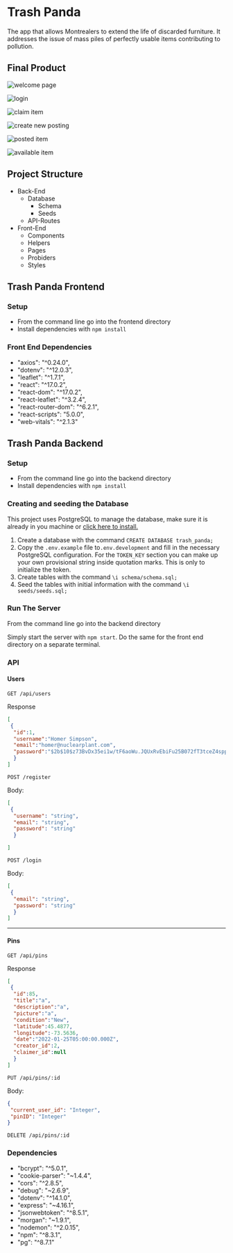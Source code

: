 # Trash Panda

The app that allows Montrealers to extend the life of discarded furniture. It addresses the issue of mass piles of perfectly usable items contributing to pollution.

## Final Product

![welcome page](https://github.com/andres039/Upcycle-Cradle-Montreal/blob/master/frontend/public/images/welcome_page2.png)

![login](https://github.com/andres039/Upcycle-Cradle-Montreal/blob/master/frontend/public/images/login_form.png)

![claim item](https://github.com/andres039/Upcycle-Cradle-Montreal/blob/master/frontend/public/images/claim_item.png)

![create new posting](https://github.com/andres039/Upcycle-Cradle-Montreal/blob/master/frontend/public/images/create_new_item.png)

![posted item](https://github.com/andres039/Upcycle-Cradle-Montreal/blob/master/frontend/public/images/posted_item.png)

![available item](https://github.com/andres039/Upcycle-Cradle-Montreal/blob/master/frontend/public/images/available_item.png)

## Project Structure

- Back-End
  - Database
    - Schema
    - Seeds
  - API-Routes
- Front-End
  - Components
  - Helpers
  - Pages
  - Probiders
  - Styles

## Trash Panda Frontend

### Setup

*  From the command line go into the frontend directory                                                                                                                    
* Install dependencies with `npm install`

### Front End Dependencies

- "axios": "^0.24.0",
- "dotenv": "^12.0.3",
- "leaflet": "^1.7.1",
- "react": "^17.0.2",
- "react-dom": "^17.0.2",
- "react-leaflet": "^3.2.4",
- "react-router-dom": "^6.2.1",
- "react-scripts": "5.0.0",
- "web-vitals": "^2.1.3"

## Trash Panda Backend

### Setup

*  From the command line go into the backend directory                                                                                                                    
* Install dependencies with `npm install`

### Creating and seeding the Database
 
This project uses PostgreSQL to manage the database, make sure it is already in you machine or [click here to install.](https://www.postgresql.org/download/)                                             
               
1. Create a database with the command `CREATE DATABASE trash_panda;`
2. Copy the `.env.example` file to`.env.development` and fill in the necessary PostgreSQL configuration. For the `TOKEN_KEY` section you can make up your own provisional string inside quotation marks. This is only to initialize the token.
3. Create tables with the command `\i schema/schema.sql;`
4. Seed the tables with initial information with the command `\i seeds/seeds.sql;`

### Run The Server

From the command line go into the backend directory     

Simply start the server with `npm start`. Do the same for the front end directory on a separate terminal.

### API 
   
 
#### Users
                   
`GET /api/users`

Response 
```json                                                              
[
 {
  "id":1,
  "username":"Homer Simpson",
  "email":"homer@nuclearplant.com",
  "password":"$2b$10$z73BvDx35ei1w/tF6aoWu.JQUxRvEbiFu25B072fT3tceZ4sppRWa"
  } 
]         
```       
`POST /register`
                                                     
Body:
```json
[
 {
  "username": "string",
  "email": "string",
  "password": "string"
  }

]
 ```
`POST /login`

Body: 
```json
[
 {
  "email": "string",
  "password": "string"		
  }
]
```
***

#### Pins

`GET /api/pins`

Response
```json
[               
 {
  "id":85,
  "title":"a",
  "description":"a",
  "picture":"a",
  "condition":"New",
  "latitude":45.4877,
  "longitude":-73.5636,
  "date":"2022-01-25T05:00:00.000Z",
  "creator_id":2,
  "claimer_id":null
  }
]

```
`PUT /api/pins/:id` 
   
Body: 
```json 
{
 "current_user_id": "Integer",
 "pinID": "Integer"
}
```
`DELETE /api/pins/:id`                                 

### Dependencies

- "bcrypt": "^5.0.1",
- "cookie-parser": "~1.4.4",
- "cors": "^2.8.5",
- "debug": "~2.6.9",
- "dotenv": "^14.1.0",
- "express": "~4.16.1",
- "jsonwebtoken": "^8.5.1",
- "morgan": "~1.9.1",
- "nodemon": "^2.0.15",
- "npm": "^8.3.1",
- "pg": "^8.7.1"
